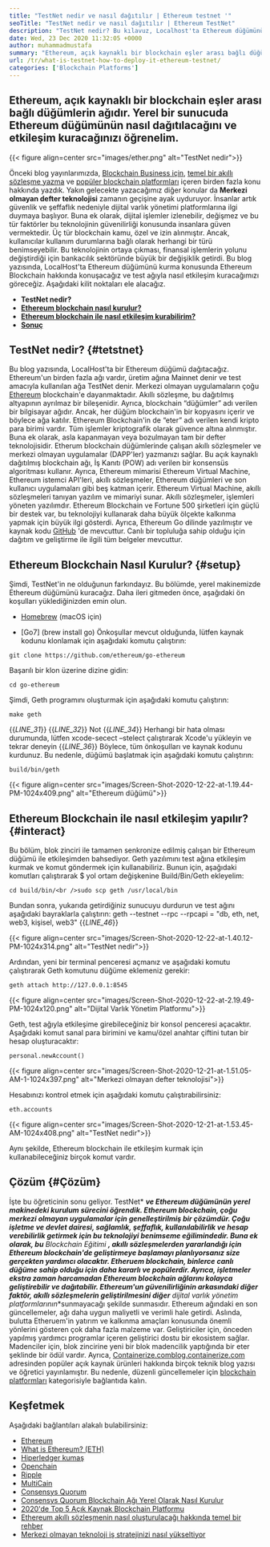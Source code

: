 ```yaml
---
title: "TestNet nedir ve nasıl dağıtılır | Ethereum testnet '" 
seoTitle: "TestNet nedir ve nasıl dağıtılır | Ethereum TestNet" 
description: "TestNet nedir? Bu kılavuz, Localhost'ta Ethereum düğümünün nasıl kurulacağı ile ilgilidir. Blockchain, tüm işlemlerin geçmişini koruyan bir düğüm ağıdır." 
date: Wed, 23 Dec 2020 11:32:05 +0000
author: muhammadmustafa
summary: "Ethereum, açık kaynaklı bir blockchain eşler arası bağlı düğümlerin ağıdır. Yerel bir sunucuda Ethereum düğümünün nasıl dağıtılacağını ve etkileşim kuracağınızı öğrenelim." 
url: /tr/what-is-testnet-how-to-deploy-it-ethereum-testnet/
categories: ['Blockchain Platforms']
---
```


## Ethereum, açık kaynaklı bir blockchain eşler arası bağlı düğümlerin ağıdır. Yerel bir sunucuda Ethereum düğümünün nasıl dağıtılacağını ve etkileşim kuracağınızı öğrenelim.

{{< figure align=center src="images/ether.png" alt="TestNet nedir">}}

Önceki blog yayınlarımızda, [Blockchain Business için][1], [temel bir akıllı sözleşme yazma][2] ve [popüler blockchain platformları][3] içeren birden fazla konu hakkında yazdık. Yakın gelecekte yazacağımız diğer konular da  **Merkezi olmayan defter teknolojisi**  zamanın geçişine ayak uyduruyor. İnsanlar artık güvenlik ve şeffaflık nedeniyle dijital varlık yönetimi platformlarına ilgi duymaya başlıyor. Buna ek olarak, dijital işlemler izlenebilir, değişmez ve bu tür faktörler bu teknolojinin güvenilirliği konusunda insanlara güven vermektedir. Üç tür blockchain kamu, özel ve izin alınmıştır. Ancak, kullanıcılar kullanım durumlarına bağlı olarak herhangi bir türü benimseyebilir.
Bu teknolojinin ortaya çıkması, finansal işlemlerin yolunu değiştirdiği için bankacılık sektöründe büyük bir değişiklik getirdi. Bu blog yazısında, LocalHost'ta Ethereum düğümünü kurma konusunda Ethereum Blockchain hakkında konuşacağız ve test ağıyla nasıl etkileşim kuracağımızı göreceğiz. Aşağıdaki kilit noktaları ele alacağız.
*  **TestNet nedir?**  
*  **[Ethereum blockchain nasıl kurulur?][4]**  
*  **[Ethereum blockchain ile nasıl etkileşim kurabilirim?][5]**  
*  **[Sonuç][6]**  

## TestNet nedir? {#tetstnet}

Bu blog yazısında, LocalHost'ta bir Ethereum düğümü dağıtacağız. Ethereum'un birden fazla ağı vardır, üretim ağına Mainnet denir ve test amacıyla kullanılan ağa TestNet denir. Merkezi olmayan uygulamaların çoğu [Ethereum][7] blockchain'e dayanmaktadır. Akıllı sözleşme, bu dağıtılmış altyapının ayrılmaz bir bileşenidir. Ayrıca, blockchain “düğümler” adı verilen bir bilgisayar ağıdır. Ancak, her düğüm blockchain'in bir kopyasını içerir ve böylece ağa katılır. Ethereum Blockchain'in de “eter” adı verilen kendi kripto para birimi vardır. Tüm işlemler kriptografik olarak güvence altına alınmıştır. Buna ek olarak, asla kapanmayan veya bozulmayan tam bir defter teknolojisidir. Etherum blockchain düğümlerinde çalışan akıllı sözleşmeler ve merkezi olmayan uygulamalar (DAPP'ler) yazmanızı sağlar.
Bu açık kaynaklı dağıtılmış blockchain ağı, İş Kanıtı (POW) adı verilen bir konsensüs algoritması kullanır. Ayrıca, Ethereum mimarisi Ethereum Virtual Machine, Ethereum istemci API'leri, akıllı sözleşmeler, Ethereum düğümleri ve son kullanıcı uygulamaları gibi beş katman içerir. Ethereum Virtual Machine, akıllı sözleşmeleri tanıyan yazılım ve mimariyi sunar. Akıllı sözleşmeler, işlemleri yöneten yazılımdır. Ethereum Blockchain ve Fortune 500 şirketleri için güçlü bir destek var, bu teknolojiyi kullanarak daha büyük ölçekte kalkınma yapmak için büyük ilgi gösterdi. Ayrıca, Ethereum Go dilinde yazılmıştır ve kaynak kodu [GitHub][8] 'de mevcuttur. Canlı bir topluluğa sahip olduğu için dağıtım ve geliştirme ile ilgili tüm belgeler mevcuttur.

## Ethereum Blockchain Nasıl Kurulur? {#setup}

Şimdi, TestNet'in ne olduğunun farkındayız. Bu bölümde, yerel makinemizde Ethereum düğümünü kuracağız. Daha ileri gitmeden önce, aşağıdaki ön koşulları yüklediğinizden emin olun.
  * [Homebrew][9] (macOS için)

  * [Go7] (brew install go)
Önkoşullar mevcut olduğunda, lütfen kaynak kodunu klonlamak için aşağıdaki komutu çalıştırın:
```
git clone https://github.com/ethereum/go-ethereum
```
Başarılı bir klon üzerine dizine gidin:
```
cd go-ethereum
```
Şimdi, Geth programını oluşturmak için aşağıdaki komutu çalıştırın:
```
make geth
```
{{_LINE_31_}}
{{_LINE_32_}}
    Not
{{_LINE_34_}}
  Herhangi bir hata olması durumunda, lütfen xcode-secect –stelect çalıştırarak Xcode'u yükleyin ve tekrar deneyin
{{_LINE_36_}}
Böylece, tüm önkoşulları ve kaynak kodunu kurdunuz. Bu nedenle, düğümü başlatmak için aşağıdaki komutu çalıştırın:
```
build/bin/geth
```

{{< figure align=center src="images/Screen-Shot-2020-12-22-at-1.19.44-PM-1024x409.png" alt="Ethereum düğümü">}}


## Ethereum Blockchain ile nasıl etkileşim yapılır? {#interact}

Bu bölüm, blok zinciri ile tamamen senkronize edilmiş çalışan bir Ethereum düğümü ile etkileşimden bahsediyor. Geth yazılımını test ağına etkileşim kurmak ve komut göndermek için kullanabiliriz.
Bunun için, aşağıdaki komutları çalıştırarak $ yol ortam değişkenine Build/Bin/Geth ekleyelim:
```
cd build/bin/<br />sudo scp geth /usr/local/bin
```
Bundan sonra, yukarıda getirdiğiniz sunucuyu durdurun ve test ağını aşağıdaki bayraklarla çalıştırın:
geth --testnet --rpc --rpcapi = "db, eth, net, web3, kişisel, web3"
{{_LINE_46_}}

{{< figure align=center src="images/Screen-Shot-2020-12-22-at-1.40.12-PM-1024x314.png" alt="TestNet nedir">}}

Ardından, yeni bir terminal penceresi açmanız ve aşağıdaki komutu çalıştırarak Geth komutunu düğüme eklemeniz gerekir:
```
geth attach http://127.0.0.1:8545
```

{{< figure align=center src="images/Screen-Shot-2020-12-22-at-2.19.49-PM-1024x120.png" alt="Dijital Varlık Yönetim Platformu">}}

Geth, test ağıyla etkileşime girebileceğiniz bir konsol penceresi açacaktır. Aşağıdaki komut sanal para birimini ve kamu/özel anahtar çiftini tutan bir hesap oluşturacaktır:
```
personal.newAccount()
```

{{< figure align=center src="images/Screen-Shot-2020-12-21-at-1.51.05-AM-1-1024x397.png" alt="Merkezi olmayan defter teknolojisi">}}

Hesabınızı kontrol etmek için aşağıdaki komutu çalıştırabilirsiniz:
```
eth.accounts
```

{{< figure align=center src="images/Screen-Shot-2020-12-21-at-1.53.45-AM-1024x408.png" alt="TestNet nedir">}}

Aynı şekilde, Ethereum blockchain ile etkileşim kurmak için kullanabileceğiniz birçok komut vardır.

## Çözüm {#Çözüm}

İşte bu öğreticinin sonu geliyor. TestNet*  ***ve Ethereum düğümünün yerel makinedeki kurulum sürecini öğrendik. Ethereum blockchain, çoğu merkezi olmayan uygulamalar için genelleştirilmiş bir çözümdür. Çoğu işletme ve devlet dairesi, sağlamlık, şeffaflık, kullanılabilirlik ve hesap verebilirlik getirmek için bu teknolojiyi benimseme eğilimindedir. Buna ek olarak, bu** Blockchain Eğitimi **, akıllı sözleşmelerden yararlandığı için Ethereum blockchain'de geliştirmeye başlamayı planlıyorsanız size gerçekten yardımcı olacaktır. Etheruem blockchain, binlerce canlı düğüme sahip olduğu için daha kararlı ve popülerdir. Ayrıca, işletmeler ekstra zaman harcamadan Ethereum blockchain ağlarını kolayca geliştirebilir ve dağıtabilir. Ethereum'un güvenilirliğinin arkasındaki diğer faktör, akıllı sözleşmelerin geliştirilmesini diğer**  dijital varlık yönetim platformlarının**sunmayacağı şekilde sunmasıdır.
Ethereum ağındaki en son güncellemeler, ağı daha uygun maliyetli ve verimli hale getirdi. Aslında, bulutta Etheruem'in yatırım ve kalkınma amaçları konusunda önemli yönlerini gösteren çok daha fazla malzeme var. Geliştiriciler için, önceden yapılmış yardımcı programlar içeren geliştirici dostu bir ekosistem sağlar. Madenciler için, blok zincirine yeni bir blok madencilik yaptığında bir eter şeklinde bir ödül vardır. Ayrıca, [Containerize.com][10][blog.containerize.com][11] adresinden popüler açık kaynak ürünleri hakkında birçok teknik blog yazısı ve öğretici yayınlamıştır. Bu nedenle, düzenli güncellemeler için [blockchain platformları][12] kategorisiyle bağlantıda kalın.

## Keşfetmek
Aşağıdaki bağlantıları alakalı bulabilirsiniz:
  * [Ethereum][7]
  * [What is Ethereum? (ETH)][20]
  * [Hiperledger kumaş][13]
  * [Openchain][14]
  * [Ripple][15]
  * [MultiCain][16]
  * [Consensys Quorum][17]
  * [Consensys Quorum Blockchain Ağı Yerel Olarak Nasıl Kurulur][18]
  * [2020'de Top 5 Açık Kaynak Blockchain Platformu][3]
  * [Ethereum akıllı sözleşmenin nasıl oluşturulacağı hakkında temel bir rehber][2]
  * [Merkezi olmayan teknoloji iş stratejinizi nasıl yükseltiyor][19]



 [1]: https://blog.containerize.com/2020/11/27/how-blockchain-technology-can-upgrade-your-business-strategy/
 [2]: https://blog.containerize.com/
 [3]: https://blog.containerize.com/blockchain-platforms/top-5-open-source-blockchain-platforms-in-2020/
 [4]: #setup
 [5]: #interact
 [6]: #Conclusion
 [7]: https://products.containerize.com/blockchain-platforms/ethereum
 [8]: https://github.com/ethereum/go-ethereum
 [9]: https://brew.sh/
 [10]: https://www.containerize.com/
 [11]: https://blog.containerize.com/
 [12]: https://products.containerize.com/blockchain-platforms/
 [13]: https://products.containerize.com/blockchain-platforms/hyperledger-fabric
 [14]: https://products.containerize.com/blockchain-platforms/openchain
 [15]: https://products.containerize.com/blockchain-platforms/ripple
 [16]: https://products.containerize.com/blockchain-platforms/multichain
 [17]: https://products.containerize.com/blockchain-platforms/consensys-quorum
 [18]: https://blog.containerize.com/blockchain-platforms/how-to-setup-consensys-quorum-blockchain-network-locally/
 [19]: https://blog.containerize.com/2020/11/27/how-decentralized-technology-upgrades-your-business-strategy/
 [20]: https://docs.koinize.com/cryptocurrencies/ethereum-eth/
 

